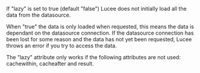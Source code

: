 If "lazy" is set to true (default "false") Lucee does not initially load all the data from the datasource.

When "true" the data is only loaded when requested, this means the data is dependant on the datasource connection. If the datasource connection has been lost for some reason and the data has not yet been requested, Lucee throws an error if you try to access the data.

The "lazy" attribute only works if the following attributes are not used: cachewithin, cacheafter and result.
